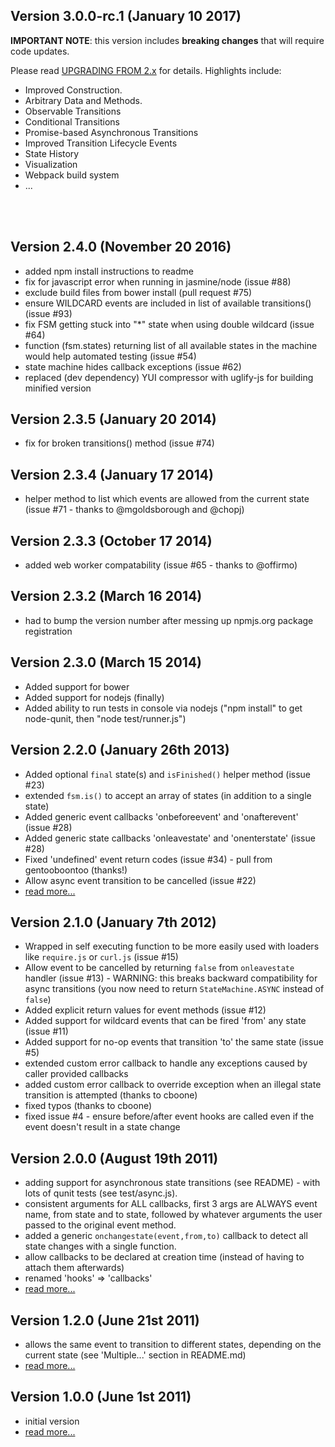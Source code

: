Version 3.0.0-rc.1 (January 10 2017)
------------------------------------

**IMPORTANT NOTE**: this version includes **breaking changes** that will require code updates.

Please read [UPGRADING FROM 2.x](docs/upgrading-from-v2.md) for details. Highlights include:

  * Improved Construction.
  * Arbitrary Data and Methods.
  * Observable Transitions
  * Conditional Transitions
  * Promise-based Asynchronous Transitions
  * Improved Transition Lifecycle Events
  * State History
  * Visualization
  * Webpack build system
  * ...

<br>
<br>

Version 2.4.0 (November 20 2016)
--------------------------------

 * added npm install instructions to readme
 * fix for javascript error when running in jasmine/node (issue #88)
 * exclude build files from bower install (pull request #75)
 * ensure WILDCARD events are included in list of available transitions() (issue #93)
 * fix FSM getting stuck into "*" state when using double wildcard (issue #64)
 * function (fsm.states) returning list of all available states in the machine would help automated testing (issue #54)
 * state machine hides callback exceptions (issue #62)
 * replaced (dev dependency) YUI compressor with uglify-js for building minified version

Version 2.3.5 (January 20 2014)
-------------------------------

 * fix for broken transitions() method (issue #74)

Version 2.3.4 (January 17 2014)
-------------------------------

 * helper method to list which events are allowed from the current state (issue #71 - thanks to @mgoldsborough and @chopj)

Version 2.3.3 (October 17 2014)
-------------------------------

 * added web worker compatability (issue #65 - thanks to @offirmo)

Version 2.3.2 (March 16 2014)
-----------------------------

 * had to bump the version number after messing up npmjs.org package registration

Version 2.3.0 (March 15 2014)
-----------------------------

 * Added support for bower
 * Added support for nodejs (finally)
 * Added ability to run tests in console via nodejs ("npm install" to get node-qunit, then "node test/runner.js")

Version 2.2.0 (January 26th 2013)
---------------------------------
 
 * Added optional `final` state(s) and `isFinished()` helper method (issue #23)
 * extended `fsm.is()` to accept an array of states (in addition to a single state)
 * Added generic event callbacks 'onbeforeevent' and 'onafterevent' (issue #28)
 * Added generic state callbacks 'onleavestate' and 'onenterstate'  (issue #28)
 * Fixed 'undefined' event return codes (issue #34) - pull from gentooboontoo (thanks!)
 * Allow async event transition to be cancelled (issue #22)
 * [read more...](http://codeincomplete.com/posts/2013/1/26/javascript_state_machine_v2_2_0/)

Version 2.1.0 (January 7th 2012)
--------------------------------

 * Wrapped in self executing function to be more easily used with loaders like `require.js` or `curl.js` (issue #15)
 * Allow event to be cancelled by returning `false` from `onleavestate` handler (issue #13) - WARNING: this breaks backward compatibility for async transitions (you now need to return `StateMachine.ASYNC` instead of `false`)
 * Added explicit return values for event methods (issue #12)
 * Added support for wildcard events that can be fired 'from' any state (issue #11)
 * Added support for no-op events that transition 'to' the same state  (issue #5)
 * extended custom error callback to handle any exceptions caused by caller provided callbacks
 * added custom error callback to override exception when an illegal state transition is attempted (thanks to cboone)
 * fixed typos (thanks to cboone)
 * fixed issue #4 - ensure before/after event hooks are called even if the event doesn't result in a state change 

Version 2.0.0 (August 19th 2011)
--------------------------------

 * adding support for asynchronous state transitions (see README) - with lots of qunit tests (see test/async.js).
 * consistent arguments for ALL callbacks, first 3 args are ALWAYS event name, from state and to state, followed by whatever arguments the user passed to the original event method.
 * added a generic `onchangestate(event,from,to)` callback to detect all state changes with a single function.
 * allow callbacks to be declared at creation time (instead of having to attach them afterwards)
 * renamed 'hooks' => 'callbacks'
 * [read more...](http://codeincomplete.com/posts/2011/8/19/javascript_state_machine_v2/)

Version 1.2.0 (June 21st 2011)
------------------------------
 * allows the same event to transition to different states, depending on the current state (see 'Multiple...' section in README.md)
 * [read more...](http://codeincomplete.com/posts/2011/6/21/javascript_state_machine_v1_2_0/)

Version 1.0.0 (June 1st 2011)
-----------------------------
 * initial version
 * [read more...](http://codeincomplete.com/posts/2011/6/1/javascript_state_machine/)
